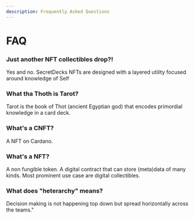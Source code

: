 ```yaml
---
description: Frequently Asked Questions
---
```


# FAQ

### **Just another NFT collectibles drop?!**

Yes and no. SecretDecks NFTs are designed with a layered utility focused around knowledge of Self

### **What tha Thoth is Tarot?**

Tarot is the book of Thot (ancient Egyptian god) that encodes primordial knowledge in a card deck.

### What's a CNFT?

A NFT on Cardano.

### What's a NFT?

A non fungible token. A digital contract that can store (meta)data of many kinds. Most prominent use case are digital collectibles.

### What does "heterarchy" means?

Decision making is not happening top down but spread horizontally across the teams."
